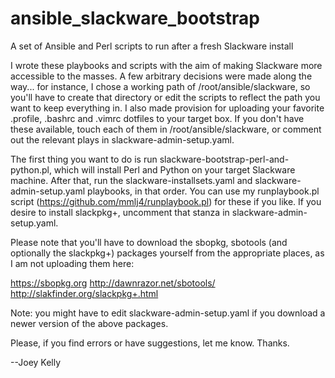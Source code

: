 # ansible_slackware_bootstrap
A set of Ansible and Perl scripts to run after a fresh Slackware install

I wrote these playbooks and scripts with the aim of making Slackware more accessible to the masses. A few arbitrary decisions were made along the way... for instance, I chose a working path of /root/ansible/slackware, so you'll have to create that directory or edit the scripts to reflect the path you want to keep everything in. I also made provision for uploading your favorite .profile, .bashrc and .vimrc dotfiles to your target box. If you don't have these available, touch each of them in /root/ansible/slackware, or comment out the relevant plays in slackware-admin-setup.yaml.

The first thing you want to do is run slackware-bootstrap-perl-and-python.pl, which will install Perl and Python on your target Slackware machine. After that, run the slackware-installsets.yaml and slackware-admin-setup.yaml playbooks, in that order. You can use my runplaybook.pl script (https://github.com/mmlj4/runplaybook.pl) for these if you like. If you desire to install slackpkg+, uncomment that stanza in slackware-admin-setup.yaml.

Please note that you'll have to download the sbopkg, sbotools (and optionally the slackpkg+) packages yourself from the appropriate places, as I am not uploading them here:

https://sbopkg.org
http://dawnrazor.net/sbotools/
http://slakfinder.org/slackpkg+.html

Note: you might have to edit slackware-admin-setup.yaml if you download a newer version of the above packages.

Please, if you find errors or have suggestions, let me know. Thanks.

--Joey Kelly
